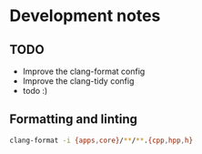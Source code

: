 # Development notes

## TODO

- Improve the clang-format config
- Improve the clang-tidy config
- todo :)

## Formatting and linting

```sh
clang-format -i {apps,core}/**/**.{cpp,hpp,h}
```
